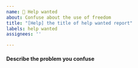 ```yaml
---
name: 🥺 Help wanted
about: Confuse about the use of freedom
title: "[Help] the title of help wanted report"
labels: help wanted
assignees: ''

---
```


#### Describe the problem you confuse
